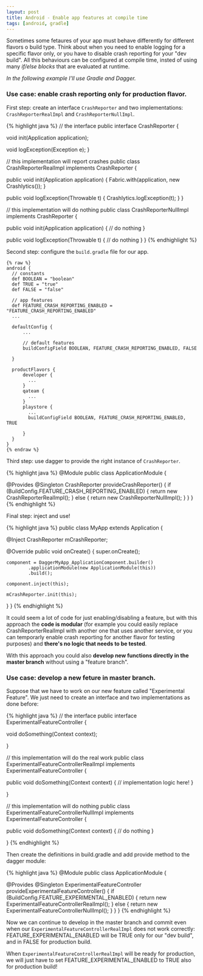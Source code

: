```yaml
---
layout: post
title: Android - Enable app features at compile time
tags: [android, gradle]
---
```


Sometimes some fetaures of your app must behave differently for different flavors o build type.
Think about when you need to enable logging for a specific flavor only, or you have to disable crash reporting for your "dev build". All this behaviours can be configured at compile time, insted of using many <em>if/else blocks</em> that are evaluated at runtime.

<em>In the following example I'll use Gradle and Dagger.</em>

### Use case: enable crash reporting only for production flavor.

First step: create an interface <code>CrashReporter</code> and two implementations: <code>CrashReporterRealImpl</code> and <code>CrashReporterNullImpl</code>.

{% highlight java %}
// the interface
public interface CrashReporter {
  
  void init(Application application);

  void logException(Exception e);
}

// this implementation will report crashes
public class CrashReporterRealImpl implements CrashReporter {
  
  public void init(Application application) {
    Fabric.with(application, new Crashlytics()); 
  }

  public void logException(Throwable t) {
    Crashlytics.logException(t);
  }
}

// this implementation will do nothing
public class CrashReporterNullImpl implements CrashReporter {
  
  public void init(Application application) {
    // do nothing
  }

  public void logException(Throwable t) {
    // do nothing
  }
}
{% endhighlight %}

Second step: configure the <code>build.gradle</code> file for our app.

	{% raw %}
	android {
	  // constants
	  def BOOLEAN = "boolean"
	  def TRUE = "true"
	  def FALSE = "false"

	  // app features
	  def FEATURE_CRASH_REPORTING_ENABLED = "FEATURE_CRASH_REPORTING_ENABLED"
	  ...

	  defaultConfig {
	      ...

	      // default features
	      buildConfigField BOOLEAN, FEATURE_CRASH_REPORTING_ENABLED, FALSE
	      
	  }

	  productFlavors {
	      developer {
	        ...
	      }
	      qateam {
	        ...
	      }
	      playstore {
	        ...
	        buildConfigField BOOLEAN, FEATURE_CRASH_REPORTING_ENABLED, TRUE
	        
	      }
	  }   
	}
	{% endraw %}

Third step: use dagger to provide the right instance of <code>CrashReporter</code>.

{% highlight java %}
@Module
public class ApplicationModule {

  @Provides
  @Singleton
  CrashReporter provideCrashReporter() {
    if (BuildConfig.FEATURE_CRASH_REPORTING_ENABLED) {
          return new CrashReporterRealImpl();
      } else {
          return new CrashReporterNullImpl();
      }
  }
}
{% endhighlight %}

Final step: inject and use!

{% highlight java %}
public class MyApp extends Application {

  @Inject
  CrashReporter mCrashReporter;

  @Override
  public void onCreate() {
    super.onCreate();

    component = DaggerMyApp_ApplicationComponent.builder()
            .applicationModule(new ApplicationModule(this))
            .build();

    component.inject(this);

    mCrashReporter.init(this);
  }
}
{% endhighlight %}

It could seem a lot of code for just enabling/disabling a feature, but with this approach the **code is modular** (for example you could easily replace CrashReporterRealImpl with another one that uses another service, or you can temporarly enable crash reporting for another flavor for testing purposes) and **there's no logic that needs to be tested**.

With this approach you could also **develop new functions directly in the master branch** without using a "feature branch".

### Use case: develop a new feture in master branch.

Suppose that we have to work on our new feature called "Experimental Feature". We just need to create an interface and two implementations as done before:


{% highlight java %}
// the interface
public interface ExperimentalFeatureController {
  
  void doSomething(Context context);

}

// this implementation will do the real work
public class ExperimentalFeatureControllerRealImpl implements ExperimentalFeatureController {
  
  public void doSomething(Context context) {
    // implementation logic here!
  }

}

// this implementation will do nothing
public class ExperimentalFeatureControllerNullImpl implements ExperimentalFeatureController {
  
  public void doSomething(Context context) {
    // do nothing
  }

}
{% endhighlight %}

Then create the definitions in build.gradle and add provide method to the dagger module:

{% highlight java %}
@Module
public class ApplicationModule {

  @Provides
  @Singleton
  ExperimentalFeatureController provideExperimentalFeatureController() {
    if (BuildConfig.FEATURE_EXPERIMENTAL_ENABLED) {
          return new ExperimentalFeatureControllerRealImpl();
      } else {
          return new ExperimentalFeatureControllerNullImpl();
      }
  }
}
{% endhighlight %}

Now we can continue to develop in the master branch and commit even when our <code>ExperimentalFeatureControllerRealImpl</code> does not work correctly: FEATURE_EXPERIMENTAL_ENABLED will be TRUE only for our "dev build", and in FALSE for production build.

When <code>ExperimentalFeatureControllerRealImpl</code> will be ready for production, we will just have to set FEATURE_EXPERIMENTAL_ENABLED to TRUE also for production build!